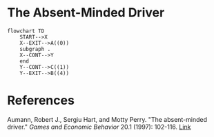 # The Absent-Minded Driver
```mermaid
flowchart TD
    START-->X
    X--EXIT-->A((0))
    subgraph .
    X--CONT-->Y
    end
    Y--CONT-->C((1))
    Y--EXIT-->B((4))
```

# References
Aumann, Robert J., Sergiu Hart, and Motty Perry. "The absent-minded driver." *Games and Economic Behavior* 20.1 (1997): 102-116. [Link](https://doi.org/10.1006/game.1997.0577)

